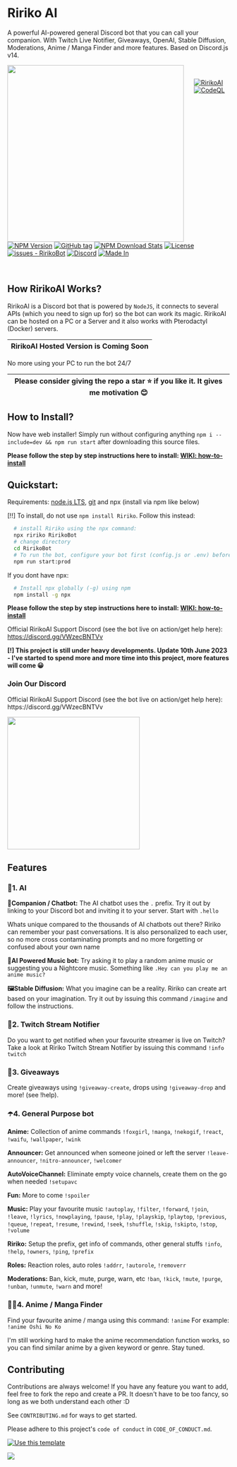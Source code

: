 # Ririko AI

A powerful AI-powered general Discord bot that you can call your companion. With Twitch Live Notifier, Giveaways,
OpenAI, Stable Diffusion, Moderations, Anime / Manga Finder and more features. Based on Discord.js v14.

<img align="left" width="400px" style="padding-right: 20px" src="https://repository-images.githubusercontent.com/606736855/f1ef8a0f-dfc1-4477-b42d-ac2e9945e77e">

<p>&nbsp;</p>

[![RirikoAI](https://circleci.com/gh/RirikoAI/RirikoBot.svg?style=svg)](https://app.circleci.com/pipelines/github/RirikoAI/RirikoBot?branch=master)
[![CodeQL](https://github.com/RirikoAI/RirikoBot/workflows/CodeQL/badge.svg)](https://github.com/RirikoAI/RirikoBot/actions?query=workflow%3ACodeQL)

[![NPM Version](https://badge.fury.io/js/ririko.svg)](https://npmjs.org/package/ririko)
[![GitHub tag](https://img.shields.io/github/tag/RirikoAI/RirikoBot?include_prereleases=&sort=semver&color=blue)](https://github.com/RirikoAI/RirikoBot/releases/)
[![NPM Download Stats](https://img.shields.io/npm/dw/ririko)](https://www.npmjs.com/package/ririko)
[![License](https://img.shields.io/badge/License-MIT-blue)](#license)
[![issues - RirikoBot](https://img.shields.io/github/issues/RirikoAI/RirikoBot)](https://github.com/RirikoAI/RirikoBot/issues)
[![Discord](https://img.shields.io/discord/1084420682995224716?color=blue&label=Discord&logo=discord&logoColor=white)](https://discord.gg/VWzecBNTVv)
[![Made In](https://img.shields.io/badge/made%20in-Malaysia-red.svg)](https://www.google.com/search?q=malaysia)

<p>&nbsp;</p>

## How RirikoAI Works?

RirikoAI is a Discord bot that is powered by `NodeJS`, it connects to several APIs (which you need to sign up for) so
the bot can work its magic. RirikoAI can be hosted on a PC or a Server and it also works with Pterodactyl (Docker)
servers.

| **RirikoAI Hosted Version is Coming Soon** | 
|--------------------------------------------|

No more using your PC to run the bot 24/7

| Please consider giving the repo a star ⭐ if you like it. It gives me motivation 😊 |
|------------------------------------------------------------------------------------|

## How to Install?

Now have web installer! Simply run without configuring anything `npm i --include=dev && npm run start` after downloading
this source files.

**Please follow the step by step instructions here to
install: [WIKI: how-to-install](https://github.com/RirikoAI/RirikoBot/wiki/How-to-Install)**

## Quickstart:

Requirements: [node.js LTS](https://nodejs.org/en/download), [git](https://git-scm.com/download/win) and npx (install
via npm like below)

[!!] To install, do not use `npm install Ririko`. Follow this instead:

```bash
  # install Ririko using the npx command:
  npx ririko RirikoBot 
  # change directory
  cd RirikoBot
  # To run the bot, configure your bot first (config.js or .env) before running this:
  npm run start:prod
```

If you dont have npx:

```bash
  # Install npx globally (-g) using npm
  npm install -g npx
```

**Please follow the step by step instructions here to
install: [WIKI: how-to-install](https://github.com/RirikoAI/RirikoBot/wiki/How-to-Install)**

Official RirikoAI Support Discord (see the bot live on action/get help here): https://discord.gg/VWzecBNTVv

**[!] This project is still under heavy developments. Update 10th June 2023 - I've started to spend more and more time
into this project, more features will come 😀**

###

### Join Our Discord

<p>Official RirikoAI Support Discord (see the bot live on action/get help here): https://discord.gg/VWzecBNTVv</p>

<img src="https://i.imgur.com/85Z84vf.png" width="300px" align="center">

## Features

### 🤖1. AI

**💬Companion / Chatbot:**
The AI chatbot uses the `.` prefix. Try it out by linking to your Discord bot and inviting it to your server. Start
with `.hello`

Whats unique compared to the thousands of AI chatbots out there?
Ririko can remember your past conversations. It is also personalized to each user, so no more cross contaminating
prompts and no more forgetting or confused about your own name

**🎵AI Powered Music bot:**
Try asking it to play a random anime music or suggesting you a Nightcore music. Something
like `.Hey can you play me an anime music?`

**🖼️Stable Diffusion:**
What you imagine can be a reality. Ririko can create art based on your imagination. Try it out by issuing this
command `/imagine` and follow the instructions.

### 🎥2. Twitch Stream Notifier

Do you want to get notified when your favourite streamer is live on Twitch? Take a look at Ririko Twitch Stream Notifier
by issuing this command `!info twitch`

### 🎉3. Giveaways

Create giveaways using `!giveaway-create`, drops using `!giveaway-drop` and more! (see !help).

### ☂️4. General Purpose bot

**Anime:** Collection of anime commands
`!foxgirl`, `!manga`, `!nekogif`, `!react`, `!waifu`, `!wallpaper`, `!wink`

**Announcer:** Get announced when someone joined or left the server
`!leave-announcer`, `!nitro-announcer`, `!welcomer`

**AutoVoiceChannel:** Eliminate empty voice channels, create them on the go when needed
`!setupavc`

**Fun:** More to come
`!spoiler`

**Music:** Play your favourite music
`!autoplay`, `!filter`, `!forward`, `!join`, `!leave`, `!lyrics`, `!nowplaying`, `!pause`, `!play`, `!playskip`, `!playtop`, `!previous`, `!queue`, `!repeat`, `!resume`, `!rewind`, `!seek`, `!shuffle`, `!skip`, `!skipto`, `!stop`, `!volume`

**Ririko:** Setup the prefix, get info of commands, other general stuffs
`!info`, `!help`, `!owners`, `!ping`, `!prefix`

**Roles:** Reaction roles, auto roles
`!addrr`, `!autorole`, `!removerr`

**Moderations:** Ban, kick, mute, purge, warn, etc
`!ban`, `!kick`, `!mute`, `!purge`, `!unban`, `!unmute`, `!warn` and more!

### 🥷🏻4. Anime / Manga Finder

Find your favourite anime / manga using this command: `!anime`
For example: `!anime Oshi No Ko`

I'm still working hard to make the anime recommendation function works, so you can find similar anime by a given keyword
or genre. Stay tuned.

## Contributing

Contributions are always welcome! If you have any feature you want to add, feel free to fork the repo and create a PR.
It doesn't have to be too fancy, so long as we both understand each other :D

See `CONTRIBUTING.md` for ways to get started.

Please adhere to this project's `code of conduct` in `CODE_OF_CONDUCT.md`.

[![Use this template](https://img.shields.io/badge/Generate-Use_this_template-2ea44f?style=for-the-badge)](https://github.com/RirikoAI/RirikoBot/generate)

<img src="https://api.visitorbadge.io/api/VisitorHit?user=RirikoAI&repo=RirikoBot&countColor=%237B1E7A" />
